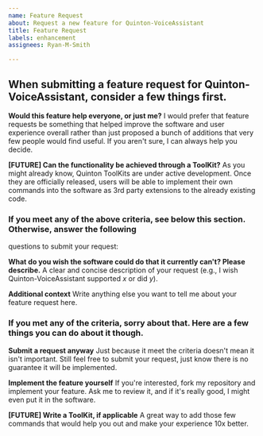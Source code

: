 ```yaml
---
name: Feature Request
about: Request a new feature for Quinton-VoiceAssistant
title: Feature Request
labels: enhancement
assignees: Ryan-M-Smith

---
```


## When submitting a feature request for Quinton-VoiceAssistant, consider a few things first.

**Would this feature help everyone, or just me?**
I would prefer that feature requests be something that helped improve the software and 
user experience overall rather than just proposed a bunch of additions that very few people 
would find useful. If you aren't sure, I can always help you decide.

**[FUTURE] Can the functionality be achieved through a ToolKit?**
As you might already know, Quinton ToolKits are under active development. Once they are
officially released, users will be able to implement their own commands into the software as 
3rd party extensions to the already existing code.

### If you meet any of the above criteria, see below this section. Otherwise, answer the following 
questions to submit your request:

**What do you wish the software could do that it currently can't? Please describe.**
A clear and concise description of your request (e.g., I wish Quinton-VoiceAssistant supported _x_ or did _y_).

**Additional context**
Write anything else you want to tell me about your feature request here.

### If you met any of the criteria, sorry about that. Here are a few things you can do about it though.

**Submit a request anyway**
Just because it meet the criteria doesn't mean it isn't important. Still feel free to submit your 
request, just know there is no guarantee it will be implemented.

**Implement the feature yourself**
If you're interested, fork my repository and implement your feature. Ask me to review it, and if it's really good, I might even put it in the software.

**[FUTURE] Write a ToolKit, if applicable**
A great way to add those few commands that would help you out and make your experience 10x better.
